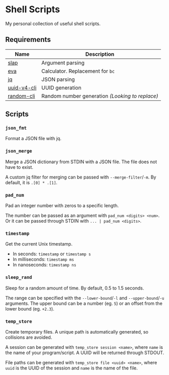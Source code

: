 # Shell Scripts
My personal collection of useful shell scripts.

## Requirements
| Name                                                     | Description                                     |
| ---                                                      | ---                                             |
| [slap](https://github.com/agnipau/slap)                  | Argument parsing                                |
| [eva](https://github.com/NerdyPepper/eva)                | Calculator. Replacement for `bc`                |
| [jq](https://github.com/stedolan/jq)                     | JSON parsing                                    |
| [uuid-v4-cli](https://github.com/ken-matsui/uuid-v4-cli) | UUID generation                                 |
| [random-cli](https://github.com/AmrSaber/random-cli)     | Random number generation _(Looking to replace)_ |

## Scripts
### `json_fmt`
Format a JSON file with jq.

### `json_merge`
Merge a JSON dictionary from STDIN with a JSON file.
The file does not have to exist.

A custom jq filter for merging can be passed with `--merge-filter`/`-m`.
By default, it is `.[0] * .[1]`.

### `pad_num`
Pad an integer number with zeros to a specific length.

The number can be passed as an argument with `pad_num <digits> <num>`.
Or it can be passed through STDIN with `... | pad_num <digits>`.

### `timestamp`
Get the current Unix timestamp.

- In seconds: `timestamp` or `timestamp s`
- In milliseconds: `timestamp ms`
- In nanoseconds: `timestamp ns`

### `sleep_rand`
Sleep for a random amount of time.
By default, 0.5 to 1.5 seconds.

The range can be specified with the `--lower-bound`/`-l` and `--upper-bound`/`-u` arguments.
The upper bound can be a number (eg. `5`) or an offset from the lower bound (eg. `+2.3`).

### `temp_store`
Create temporary files.
A unique path is automatically generated, so collisions are avoided.

A session can be generated with `temp_store session <name>`, where `name` is the name of your program/script.
A UUID will be returned through STDOUT.

File paths can be generated with `temp_store file <uuid> <name>`, where `uuid` is the UUID of the session and `name` is the name of the file.

